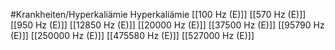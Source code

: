 #Krankheiten/Hyperkaliämie
Hyperkaliämie
[[100 Hz (E)]]
[[570 Hz (E)]]
[[950 Hz (E)]]
[[12850 Hz (E)]]
[[20000 Hz (E)]]
[[37500 Hz (E)]]
[[95790 Hz (E)]]
[[250000 Hz (E)]]
[[475580 Hz (E)]]
[[527000 Hz (E)]]